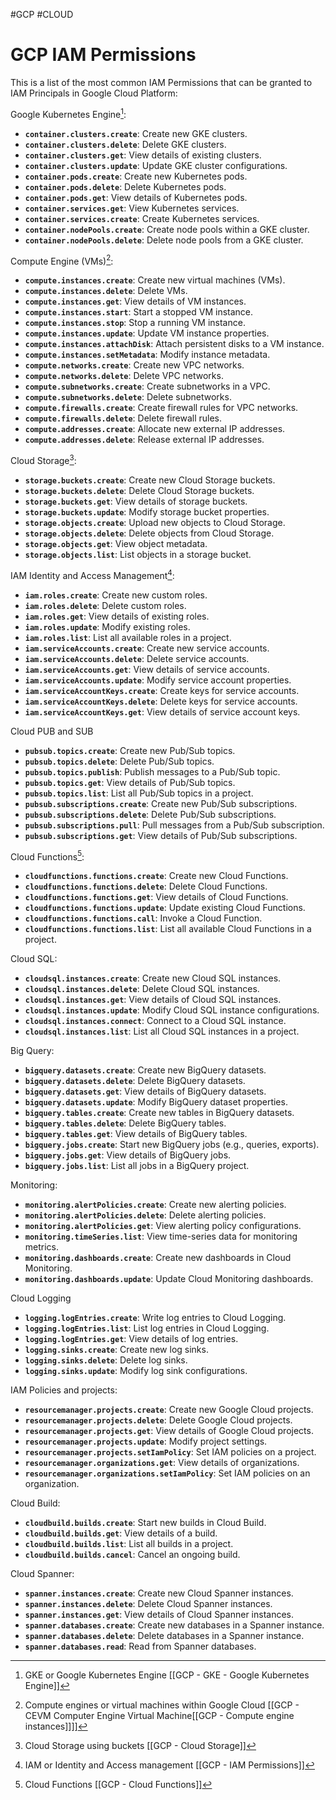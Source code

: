 #GCP #CLOUD 

# GCP IAM Permissions

This is a list of the most common IAM Permissions that can be granted to IAM Principals in Google Cloud Platform: 

Google Kubernetes Engine[^1]: 

- **`container.clusters.create`**: Create new GKE clusters.
- **`container.clusters.delete`**: Delete GKE clusters.
- **`container.clusters.get`**: View details of existing clusters.
- **`container.clusters.update`**: Update GKE cluster configurations.
- **`container.pods.create`**: Create new Kubernetes pods.
- **`container.pods.delete`**: Delete Kubernetes pods.
- **`container.pods.get`**: View details of Kubernetes pods.
- **`container.services.get`**: View Kubernetes services.
- **`container.services.create`**: Create Kubernetes services.
- **`container.nodePools.create`**: Create node pools within a GKE cluster.
- **`container.nodePools.delete`**: Delete node pools from a GKE cluster.

Compute Engine (VMs)[^2]: 

- **`compute.instances.create`**: Create new virtual machines (VMs).
- **`compute.instances.delete`**: Delete VMs.
- **`compute.instances.get`**: View details of VM instances.
- **`compute.instances.start`**: Start a stopped VM instance.
- **`compute.instances.stop`**: Stop a running VM instance.
- **`compute.instances.update`**: Update VM instance properties.
- **`compute.instances.attachDisk`**: Attach persistent disks to a VM instance.
- **`compute.instances.setMetadata`**: Modify instance metadata.
- **`compute.networks.create`**: Create new VPC networks.
- **`compute.networks.delete`**: Delete VPC networks.
- **`compute.subnetworks.create`**: Create subnetworks in a VPC.
- **`compute.subnetworks.delete`**: Delete subnetworks.
- **`compute.firewalls.create`**: Create firewall rules for VPC networks.
- **`compute.firewalls.delete`**: Delete firewall rules.
- **`compute.addresses.create`**: Allocate new external IP addresses.
- **`compute.addresses.delete`**: Release external IP addresses.

Cloud Storage[^3]: 

- **`storage.buckets.create`**: Create new Cloud Storage buckets.
- **`storage.buckets.delete`**: Delete Cloud Storage buckets.
- **`storage.buckets.get`**: View details of storage buckets.
- **`storage.buckets.update`**: Modify storage bucket properties.
- **`storage.objects.create`**: Upload new objects to Cloud Storage.
- **`storage.objects.delete`**: Delete objects from Cloud Storage.
- **`storage.objects.get`**: View object metadata.
- **`storage.objects.list`**: List objects in a storage bucket.

IAM Identity and Access Management[^4]: 

- **`iam.roles.create`**: Create new custom roles.
- **`iam.roles.delete`**: Delete custom roles.
- **`iam.roles.get`**: View details of existing roles.
- **`iam.roles.update`**: Modify existing roles.
- **`iam.roles.list`**: List all available roles in a project.
- **`iam.serviceAccounts.create`**: Create new service accounts.
- **`iam.serviceAccounts.delete`**: Delete service accounts.
- **`iam.serviceAccounts.get`**: View details of service accounts.
- **`iam.serviceAccounts.update`**: Modify service account properties.
- **`iam.serviceAccountKeys.create`**: Create keys for service accounts.
- **`iam.serviceAccountKeys.delete`**: Delete keys for service accounts.
- **`iam.serviceAccountKeys.get`**: View details of service account keys.

Cloud PUB and SUB

- **`pubsub.topics.create`**: Create new Pub/Sub topics.
- **`pubsub.topics.delete`**: Delete Pub/Sub topics.
- **`pubsub.topics.publish`**: Publish messages to a Pub/Sub topic.
- **`pubsub.topics.get`**: View details of Pub/Sub topics.
- **`pubsub.topics.list`**: List all Pub/Sub topics in a project.
- **`pubsub.subscriptions.create`**: Create new Pub/Sub subscriptions.
- **`pubsub.subscriptions.delete`**: Delete Pub/Sub subscriptions.
- **`pubsub.subscriptions.pull`**: Pull messages from a Pub/Sub subscription.
- **`pubsub.subscriptions.get`**: View details of Pub/Sub subscriptions.

Cloud Functions[^6]: 

- **`cloudfunctions.functions.create`**: Create new Cloud Functions.
- **`cloudfunctions.functions.delete`**: Delete Cloud Functions.
- **`cloudfunctions.functions.get`**: View details of Cloud Functions.
- **`cloudfunctions.functions.update`**: Update existing Cloud Functions.
- **`cloudfunctions.functions.call`**: Invoke a Cloud Function.
- **`cloudfunctions.functions.list`**: List all available Cloud Functions in a project.

Cloud SQL: 

- **`cloudsql.instances.create`**: Create new Cloud SQL instances.
- **`cloudsql.instances.delete`**: Delete Cloud SQL instances.
- **`cloudsql.instances.get`**: View details of Cloud SQL instances.
- **`cloudsql.instances.update`**: Modify Cloud SQL instance configurations.
- **`cloudsql.instances.connect`**: Connect to a Cloud SQL instance.
- **`cloudsql.instances.list`**: List all Cloud SQL instances in a project.

Big Query: 

- **`bigquery.datasets.create`**: Create new BigQuery datasets.
- **`bigquery.datasets.delete`**: Delete BigQuery datasets.
- **`bigquery.datasets.get`**: View details of BigQuery datasets.
- **`bigquery.datasets.update`**: Modify BigQuery dataset properties.
- **`bigquery.tables.create`**: Create new tables in BigQuery datasets.
- **`bigquery.tables.delete`**: Delete BigQuery tables.
- **`bigquery.tables.get`**: View details of BigQuery tables.
- **`bigquery.jobs.create`**: Start new BigQuery jobs (e.g., queries, exports).
- **`bigquery.jobs.get`**: View details of BigQuery jobs.
- **`bigquery.jobs.list`**: List all jobs in a BigQuery project. 

Monitoring: 

- **`monitoring.alertPolicies.create`**: Create new alerting policies.
- **`monitoring.alertPolicies.delete`**: Delete alerting policies.
- **`monitoring.alertPolicies.get`**: View alerting policy configurations.
- **`monitoring.timeSeries.list`**: View time-series data for monitoring metrics.
- **`monitoring.dashboards.create`**: Create new dashboards in Cloud Monitoring.
- **`monitoring.dashboards.update`**: Update Cloud Monitoring dashboards.

Cloud Logging

- **`logging.logEntries.create`**: Write log entries to Cloud Logging.
- **`logging.logEntries.list`**: List log entries in Cloud Logging.
- **`logging.logEntries.get`**: View details of log entries.
- **`logging.sinks.create`**: Create new log sinks.
- **`logging.sinks.delete`**: Delete log sinks.
- **`logging.sinks.update`**: Modify log sink configurations.

IAM Policies and projects: 

- **`resourcemanager.projects.create`**: Create new Google Cloud projects.
- **`resourcemanager.projects.delete`**: Delete Google Cloud projects.
- **`resourcemanager.projects.get`**: View details of Google Cloud projects.
- **`resourcemanager.projects.update`**: Modify project settings.
- **`resourcemanager.projects.setIamPolicy`**: Set IAM policies on a project.
- **`resourcemanager.organizations.get`**: View details of organizations.
- **`resourcemanager.organizations.setIamPolicy`**: Set IAM policies on an organization.


Cloud Build: 

- **`cloudbuild.builds.create`**: Start new builds in Cloud Build.
- **`cloudbuild.builds.get`**: View details of a build.
- **`cloudbuild.builds.list`**: List all builds in a project.
- **`cloudbuild.builds.cancel`**: Cancel an ongoing build.

Cloud Spanner: 

- **`spanner.instances.create`**: Create new Cloud Spanner instances.
- **`spanner.instances.delete`**: Delete Cloud Spanner instances.
- **`spanner.instances.get`**: View details of Cloud Spanner instances.
- **`spanner.databases.create`**: Create new databases in a Spanner instance.
- **`spanner.databases.delete`**: Delete databases in a Spanner instance.
- **`spanner.databases.read`**: Read from Spanner databases.

[^1]: GKE or Google Kubernetes Engine [[GCP - GKE - Google Kubernetes Engine]]
[^2]: Compute engines or virtual machines within Google Cloud [[GCP - CEVM Computer Engine Virtual Machine[[GCP - Compute engine instances]]]]
[^3]: Cloud Storage using buckets [[GCP - Cloud Storage]]
[^4]: IAM or Identity and Access management [[GCP - IAM Permissions]]

[^6]: Cloud Functions [[GCP - Cloud Functions]]